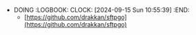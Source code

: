 - DOING 
  :LOGBOOK:
  CLOCK: [2024-09-15 Sun 10:55:39]
  :END:
	- [https://github.com/drakkan/sftpgo](https://github.com/drakkan/sftpgo)